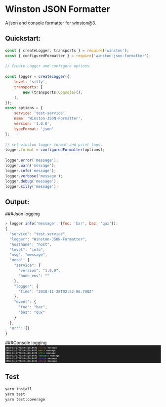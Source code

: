 # Winston JSON Formatter
A json and console formatter for [winston@3](https://github.com/winstonjs/winston).

## Quickstart:

```javascript
const { createLogger, transports } = require('winston');
const { configuredFormatter } = require('winston-json-formatter');

// Create Logger and configure options.

const logger = createLogger({ 
    level: 'silly',
    transports: [
        new (transports.Console)(),
    ],
});
const options = { 
    service: 'test-service', 
    name: 'Winston-JSON-Formatter', 
    version: '1.0.0', 
    typeFormat: 'json'
};

// set winston logger format and print logs.
logger.format = configuredFormatter(options);

logger.error('message');
logger.warn('message');
logger.info('message');
logger.verbose('message');
logger.debug('message');
logger.silly('message');
```

## Output: 

###Json logging
```javascript
> logger.info('message', {foo: 'bar', baz: 'qux'});
{
  "service": "test-service",
  "logger": "Winston-JSON-Formatter",
  "hostname": "host",
  "level": "info",
  "msg": "message",
  "meta": {
    "service": {
      "version": "1.0.0",
      "node_env": ""
    },
    "logger": {
      "time": "2018-11-28T02:52:06.700Z"
    },
    "event": {
      "foo": "bar",
      "baz": "qux"
    }
  },
  "err": {}
}
```

###Console logging
![console log style](docs/console-log-example.png)

## Test
```bash
yarn install
yarn test
yarn test:coverage
```

